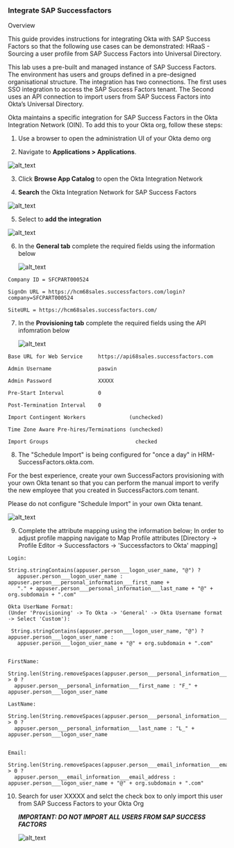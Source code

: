 ### Integrate SAP Successfactors

Overview

This guide provides instructions for integrating Okta with SAP Success Factors so that the following use cases can be demonstrated:
HRaaS - Sourcing a user profile from SAP Success Factors into Universal Directory.

This lab uses a pre-built and managed instance of SAP Success Factors. The environment has users and groups defined in a pre-designed organisational structure. The integration has two connections. The first uses SSO integration to access the SAP Success Factors tenant. The Second uses an API connection to import users from SAP Success Factors into Okta’s Universal Directory.

Okta maintains a specific integration for SAP Success Factors in the
Okta Integration Network (OIN). To add this to your Okta org, follow
these steps:

1.  Use a browser to open the administration UI of your Okta demo org

2.  Navigate to **Applications \> Applications**.

![alt_text](https://raw.githubusercontent.com/NicolasMiramon/LabGuide/main/images/009/image01.png "image_tooltip")

3.  Click **Browse App Catalog** to open the Okta Integration Network

4. **Search** the Okta Integration Network for SAP Success Factors
   
![alt_text](https://raw.githubusercontent.com/NicolasMiramon/LabGuide/main/images/010/image00.png "image_tooltip")

5. Select to **add the integration**

![alt_text](https://raw.githubusercontent.com/NicolasMiramon/LabGuide/main/images/010/image05.png "image_tooltip")

6. In the **General tab** complete the required fields using the information below

   ![alt_text](https://raw.githubusercontent.com/NicolasMiramon/LabGuide/main/images/010/image06.png "image_tooltip")

```
Company ID = SFCPART000524

SignOn URL = https://hcm68sales.successfactors.com/login?company=SFCPART000524

SiteURL = https://hcm68sales.successfactors.com/ 

```

7. In the **Provisioning tab** complete the required fields using the API infomration below

   ![alt_text](https://raw.githubusercontent.com/NicolasMiramon/LabGuide/main/images/010/image08.png "image_tooltip")


```
Base URL for Web Service     https://api68sales.successfactors.com

Admin Username               paswin

Admin Password               XXXXX

Pre-Start Interval           0

Post-Termination Interval    0

Import Contingent Workers              (unchecked)  

Time Zone Aware Pre-hires/Terminations (unchecked) 

Import Groups                            checked 

```


8. The "Schedule Import" is being configured for "once a day" in HRM-SuccessFactors.okta.com.

For the best experience, create your own SuccessFactors provisioning with your own Okta tenant so that you can perform the manual import to verify the new employee that you created in SuccessFactors.com tenant. 

Please do not configure "Schedule Import" in your own Okta tenant.

   ![alt_text](https://raw.githubusercontent.com/NicolasMiramon/LabGuide/main/images/010/image03.png "image_tooltip")

9. Complete the attribute mapping using the information below;
   In order to adjust profile mapping navigate to Map Profile attributes [Directory → Profile Editor → Successfactors → 'Successfactors to Okta' mapping]


```
Login:

String.stringContains(appuser.person___logon_user_name, "@") ?
   appuser.person___logon_user_name : appuser.person___personal_information___first_name +
   "." + appuser.person___personal_information___last_name + "@" + org.subdomain + ".com"

Okta UserName Format:
(Under 'Provisioning' -> To Okta -> 'General' -> Okta Username format -> Select 'Custom'):

 String.stringContains(appuser.person___logon_user_name, "@") ? appuser.person___logon_user_name :
   appuser.person___logon_user_name + "@" + org.subdomain + ".com"


FirstName:
 String.len(String.removeSpaces(appuser.person___personal_information___first_name)) > 0 ?
  appuser.person___personal_information___first_name : "F_" + appuser.person___logon_user_name

LastName:
 String.len(String.removeSpaces(appuser.person___personal_information___last_name)) > 0 ? 
  appuser.person___personal_information___last_name : "L_" + appuser.person___logon_user_name


Email:
 String.len(String.removeSpaces(appuser.person___email_information___email_address)) > 0 ?    
  appuser.person___email_information___email_address : appuser.person___logon_user_name + "@" + org.subdomain + ".com"

```

10. Search for user XXXXX and selct the check box to only import this user from SAP Success Factors to your Okta Org
    
    ***IMPORTANT: DO NOT IMPORT ALL USERS FROM SAP SUCCESS FACTORS***

       ![alt_text](https://raw.githubusercontent.com/NicolasMiramon/LabGuide/main/images/010/image07.png "image_tooltip")
